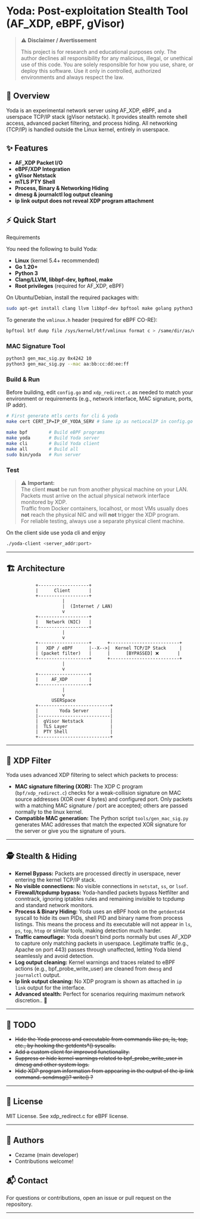 # Yoda: Post-exploitation Stealth Tool (AF_XDP, eBPF, gVisor)

> ⚠️ **Disclaimer / Avertissement**
>
> This project is for research and educational purposes only. The author declines all responsibility for any malicious, illegal, or unethical use of this code. You are solely responsible for how you use, share, or deploy this software. Use it only in controlled, authorized environments and always respect the law.


## 👀 Overview
Yoda is an experimental network server using AF_XDP, eBPF, and a userspace TCP/IP stack (gVisor netstack). It provides stealth remote shell access, advanced packet filtering, and process hiding. All networking (TCP/IP) is handled outside the Linux kernel, entirely in userspace.



## ✨ Features
- **AF_XDP Packet I/O**
- **eBPF/XDP Integration**
- **gVisor Netstack** 
- **mTLS PTY Shell**
- **Process, Binary & Networking Hiding**
- **dmesg & journalctl log output cleaning**
- **ip link output does not reveal XDP program attachment**


## ⚡ Quick Start

Requirements

You need the following to build Yoda:

- **Linux** (kernel 5.4+ recommended)
- **Go 1.20+**
- **Python 3**
- **Clang/LLVM, libbpf-dev, bpftool, make**
- **Root privileges** (required for AF_XDP, eBPF)


On Ubuntu/Debian, install the required packages with:
```sh
sudo apt-get install clang llvm libbpf-dev bpftool make golang python3 build-essential linux-headers-$(uname -r)
```

To generate the `vmlinux.h` header (required for eBPF CO-RE):
```sh
bpftool btf dump file /sys/kernel/btf/vmlinux format c > /same/dir/as/eBPF_prog/vmlinux.h
```

### MAC Signature Tool
```sh
python3 gen_mac_sig.py 0x4242 10
python3 gen_mac_sig.py --mac aa:bb:cc:dd:ee:ff
```

### Build & Run
Before building, edit `config.go` and `xdp_redirect.c` as needed to match your environment or requirements (e.g., network interface, MAC signature, ports, IP addr).

```sh
# First generate mtls certs for cli & yoda
make cert CERT_IP=IP_OF_YODA_SERV # Same ip as netLocalIP in config.go

make bpf        # Build eBPF programs
make yoda       # Build Yoda server
make cli        # Build Yoda client
make all        # Build all
sudo bin/yoda   # Run server
```

### Test

> ⚠️ **Important:**  
> The client **must** be run from another physical machine on your LAN.  
> Packets must arrive on the actual physical network interface monitored by XDP.  
> Traffic from Docker containers, localhost, or most VMs usually does **not** reach the physical NIC and will **not** trigger the XDP program.  
> For reliable testing, always use a separate physical client machine.

On the client side use yoda cli and enjoy
```sh
./yoda-client <server_addr:port>
```


---


## 🏗️ Architecture
```
           +-------------------+
           |      Client       |
           +-------------------+
                     |
                     |  (Internet / LAN)
                     v
           +-------------------+
           |   Network (NIC)   |
           +-------------------+
                     |
                     v
           +-------------------+      +--------------------------+
           |   XDP / eBPF      |--X-->|  Kernel TCP/IP Stack     |
           | (packet filter)   |      |      [BYPASSED] ❌       |
           +-------------------+      +--------------------------+
                     |
                     v
           +-------------------+
           |     AF_XDP        |
           +-------------------+
                     |
                     v
                 USERSpace
           +---------------------------+
           |        Yoda Server        |
           |---------------------------|
           |  gVisor Netstack          |
           |  TLS Layer                |
           |  PTY Shell                |
           +---------------------------+
```


---


## 🧩 XDP Filter

Yoda uses advanced XDP filtering to select which packets to process:

- **MAC signature filtering (XOR):** The XDP C program (`bpf/xdp_redirect.c`) checks for a weak-collision signature on MAC source addresses (XOR over 4 bytes) and configured port. Only packets with a matching MAC signature / port are accepted; others are passed normally to the linux kernel.
- **Compatible MAC generation:** The Python script `tools/gen_mac_sig.py` generates MAC addresses that match the expected XOR signature for the server or give you the signature of yours.



---

## 🕵️ Stealth & Hiding

- **Kernel Bypass:** Packets are processed directly in userspace, never entering the kernel TCP/IP stack.
- **No visible connections:** No visible connections in `netstat`, `ss`, or `lsof`.
- **Firewall/tcpdump bypass:** Yoda-handled packets bypass Netfilter and conntrack, ignoring iptables rules and remaining invisible to tcpdump and standard network monitors. 
- **Process & Binary Hiding:** Yoda uses an eBPF hook on the `getdents64` syscall to hide its own PIDs, shell PID and binary name from process listings. This means the process and its executable will not appear in `ls`, `ps`, `top`, `htop` or similar tools, making detection much harder.
- **Traffic camouflage:** Yoda doesn’t bind ports normally but uses AF_XDP to capture only matching packets in userspace. Legitimate traffic (e.g., Apache on port 443) passes through unaffected, letting Yoda blend seamlessly and avoid detection.
- **Log output cleaning:** Kernel warnings and traces related to eBPF actions (e.g., bpf_probe_write_user) are cleaned from `dmesg` and `journalctl` output.
- **Ip link output cleaning:** No XDP program is shown as attached in `ip link` output for the interface.
- **Advanced stealth:** Perfect for scenarios requiring maximum network discretion.. 👻


---

## 📝 TODO
- ~~Hide the Yoda process and executable from commands like ps, ls, top, etc., by hooking the getdents*() syscalls.~~
- ~~Add a custom client for improved functionality.~~
- ~~Suppress or hide kernel warnings related to bpf_probe_write_user in dmesg and other system logs.~~ 
- ~~Hide XDP program information from appearing in the output of the ip link command. sendmsg()? write() ?~~

---

## 📄 License
MIT License. See xdp_redirect.c for eBPF license.


---

## 👤 Authors
- Cezame (main developer)
- Contributions welcome!


## 📬 Contact
For questions or contributions, open an issue or pull request on the repository.

---

